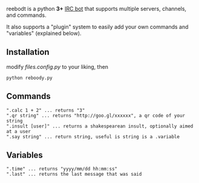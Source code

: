 reebodt is a python **3+** [IRC bot](http://en.wikipedia.org/wiki/IRC_bot) that supports multiple servers, channels, and commands.

It also supports a "plugin" system to easily add your own commands and "variables" (explained below).

Installation
-----------
modify *files.config.py* to your liking, then

    python reboody.py

Commands
-----------
    ".calc 1 + 2" ... returns "3"
    ".qr string" ... returns "http://goo.gl/xxxxxx", a qr code of your string
    ".insult [user]" ... returns a shakespearean insult, optionally aimed at a user
    ".say string" ... return string, useful is string is a .variable

Variables
-----------
    ".time" ... returns "yyyy/mm/dd hh:mm:ss"
    ".last" ... returns the last message that was said